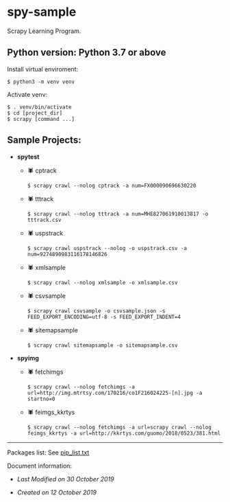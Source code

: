 # spy-sample

Scrapy Learning Program.


## Python version:  Python 3.7 or above

Install virtual enviroment:

```shell
$ python3 -m venv venv
```

Activate venv:

```shell
$ . venv/bin/activate
$ cd [project_dir]
$ scrapy [command ...]
```

## Sample Projects:


- **spytest**

    - 🕷 cptrack

        ```shell
        $ scrapy crawl --nolog cptrack -a num=FX000090696630220
        ```

    - 🕷 tttrack

        ```shell
        $ scrapy crawl --nolog tttrack -a num=MHE827061910013817 -o tttrack.csv
        ```

    - 🕷 uspstrack

        ```shell
        $ scrapy crawl uspstrack --nolog -o uspstrack.csv -a num=9274890983116178146826
        ```

    - 🕷 xmlsample

        ```shell
        $ scrapy crawl --nolog xmlsample -o xmlsample.csv
        ```

    - 🕷 csvsample

        ```shell
        $ scrapy crawl csvsample -o csvsample.json -s FEED_EXPORT_ENCODING=utf-8 -s FEED_EXPORT_INDENT=4
        ```

    - 🕷 sitemapsample

        ```shell
        $ scrapy crawl sitemapsample -o sitemapsample.csv
        ```


- **spyimg**

    - 🕷 fetchimgs

        ```
        $ scrapy crawl --nolog fetchimgs -a url=http://img.mtrtsy.com/170216/co1F216024225-[n].jpg -a startno=0
        ```

    - 🕷 feimgs_kkrtys

        ```
        $ scrapy crawl --nolog fetchimgs -a url=scrapy crawl --nolog feimgs_kkrtys -a url=http://kkrtys.com/guomo/2018/0523/381.html
        ```


---


Packages list: See [pip_list.txt](pip_list.txt)


Document information:

- *Last Modified on 30 October 2019*

- *Created on 12 October 2019*
